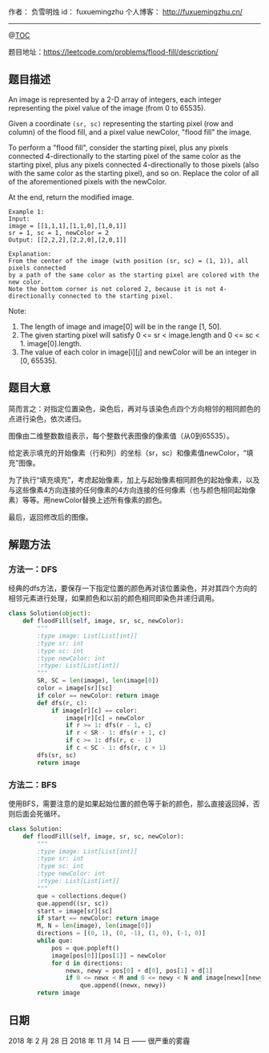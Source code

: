 
作者： 负雪明烛
id：	fuxuemingzhu
个人博客：	http://fuxuemingzhu.cn/

---
@[TOC](目录)

题目地址：https://leetcode.com/problems/flood-fill/description/


## 题目描述

An image is represented by a 2-D array of integers, each integer representing the pixel value of the image (from 0 to 65535).

Given a coordinate ``(sr, sc)`` representing the starting pixel (row and column) of the flood fill, and a pixel value newColor, "flood fill" the image.

To perform a "flood fill", consider the starting pixel, plus any pixels connected 4-directionally to the starting pixel of the same color as the starting pixel, plus any pixels connected 4-directionally to those pixels (also with the same color as the starting pixel), and so on. Replace the color of all of the aforementioned pixels with the newColor.

At the end, return the modified image.

    Example 1:
    Input: 
    image = [[1,1,1],[1,1,0],[1,0,1]]
    sr = 1, sc = 1, newColor = 2
    Output: [[2,2,2],[2,2,0],[2,0,1]]

    Explanation: 
    From the center of the image (with position (sr, sc) = (1, 1)), all pixels connected 
    by a path of the same color as the starting pixel are colored with the new color.
    Note the bottom corner is not colored 2, because it is not 4-directionally connected to the starting pixel.

Note:

1. The length of image and image[0] will be in the range [1, 50].
1. The given starting pixel will satisfy 0 <= sr < image.length and 0 <= sc < 1. image[0].length.
1. The value of each color in image[i][j] and newColor will be an integer in [0, 65535].

## 题目大意

简而言之：对指定位置染色，染色后，再对与该染色点四个方向相邻的相同颜色的点进行染色，依次递归。

图像由二维整数数组表示，每个整数代表图像的像素值（从0到65535）。

给定表示填充的开始像素（行和列）的坐标（sr，sc）和像素值newColor，“填充”图像。

为了执行“填充填充”，考虑起始像素，加上与起始像素相同颜色的起始像素，以及与这些像素4方向连接的任何像素的4方向连接的任何像素（也与颜色相同起始像素）等等。用newColor替换上述所有像素的颜色。

最后，返回修改后的图像。

## 解题方法

### 方法一：DFS

经典的dfs方法，要保存一下指定位置的颜色再对该位置染色，并对其四个方向的相邻元素进行处理，如果颜色和以前的颜色相同即染色并递归调用。

```python
class Solution(object):
    def floodFill(self, image, sr, sc, newColor):
        """
        :type image: List[List[int]]
        :type sr: int
        :type sc: int
        :type newColor: int
        :rtype: List[List[int]]
        """
        SR, SC = len(image), len(image[0])
        color = image[sr][sc]
        if color == newColor: return image
        def dfs(r, c):
            if image[r][c] == color:
                image[r][c] = newColor
                if r >= 1: dfs(r - 1, c)
                if r < SR - 1: dfs(r + 1, c)
                if c >= 1: dfs(r, c - 1)
                if c < SC - 1: dfs(r, c + 1)
        dfs(sr, sc)
        return image
```

### 方法二：BFS

使用BFS，需要注意的是如果起始位置的颜色等于新的颜色，那么直接返回掉，否则后面会死循环。

```python
class Solution:
    def floodFill(self, image, sr, sc, newColor):
        """
        :type image: List[List[int]]
        :type sr: int
        :type sc: int
        :type newColor: int
        :rtype: List[List[int]]
        """
        que = collections.deque()
        que.append((sr, sc))
        start = image[sr][sc]
        if start == newColor: return image
        M, N = len(image), len(image[0])
        directions = [(0, 1), (0, -1), (1, 0), (-1, 0)]
        while que:
            pos = que.popleft()
            image[pos[0]][pos[1]] = newColor
            for d in directions:
                newx, newy = pos[0] + d[0], pos[1] + d[1]
                if 0 <= newx < M and 0 <= newy < N and image[newx][newy] == start:
                    que.append((newx, newy))
        return image
```

## 日期

2018 年 2 月 28 日 
2018 年 11 月 14 日 —— 很严重的雾霾
